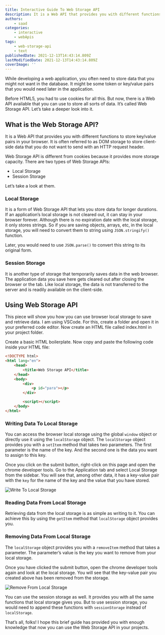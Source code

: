 ```yaml
---
title: Interactive Guide To Web Storage API
description: It is a Web API that provides you with different functions to store key/value pairs in your browser. Let's take a deeper look at it. In this piece, let's take a look at how you can use web storage API in your websites.
authors:
    - saad
categories:
    - interactive
    - webApis
tags:
    - web-storage-api
    - text
publishedDate: 2021-12-13T14:43:14.809Z
lastModifiedDate: 2021-12-13T14:43:14.809Z
coverImage: ''
---
```


<Lead>

While developing a web application, you often need to store data that you might not want in the database. It might be some token or key/value pairs that you would need later in the application.

</Lead>

Before HTML5, you had to use cookies for all this. But now, there is a Web API available that you can use to store all sorts of data. It’s called Web Storage API. Let’s take a deeper look into it.

## What is the Web Storage API?

It is a Web API that provides you with different functions to store key/value pairs in your browser. It is often referred to as DOM storage to store client-side data that you do not want to send with an HTTP request header.

Web Storage API is different from cookies because it provides more storage capacity. There are two types of Web Storage APIs:

-   Local Storage
-   Session Storage

Let’s take a look at them.

### Local Storage

It is a form of Web Storage API that lets you store data for longer durations. If an application’s local storage is not cleared out, it can stay in your browser forever. Although there is no expiration date with the local storage, it only stores strings. So if you are saving objects, arrays, etc, in the local storage, you will need to convert them to string using `JSON.stringify()` function.

Later, you would need to use `JSON.parse()` to convert this string to its original form.

### Session Storage

It is another type of storage that temporarily saves data in the web browser. The application data you save here gets cleared out after closing the browser or the tab. Like local storage, the data is not transferred to the server and is readily available on the client-side.

## Using Web Storage API

This piece will show you how you can use browser local storage to save and retrieve data. I am using VSCode. For this, create a folder and open it in your preferred code editor. Now create an HTML file called index.html in your project folder.

Create a basic HTML boilerplate. Now copy and paste the following code inside your HTML file:

```html
<!DOCTYPE html>
<html lang="en">
	<head>
		<title>Web Storage API</title>
	</head>
	<body>
		<div>
			<p id="para"></p>
		</div>

		<script></script>
	</body>
</html>
```

### Writing Data To Local Storage

You can access the browser local storage using the global `window` object or directly use it using the `localStorage` object. The `localStorage` object provides you with a `setItem` method that takes two parameters. The first parameter is the name of the key. And the second one is the data you want to assign to this key.

<LearnLocalStorage showWriteOperation />

Once you click on the submit button, right-click on this page and open the chrome developer tools. Go to the Application tab and select Local Storage from the sidebar. You will see that, among other data, it has a key-value pair with the `key` for the name of the key and the value that you have stored.

![Write To Local Storage](https://raw.githubusercontent.com/RapidAPI/DevRel-Stack-Data/1474911ae42073cc6622b4d86d0d1a7290b15b55/guides/posts/web-storage-api/images/write.png)

### Reading Data From Local Storage

Retrieving data from the local storage is as simple as writing to it. You can achieve this by using the `getItem` method that `localStorage` object provides you.

<LearnLocalStorage showReadOperation />

### Removing Data From Local Storage

The `localStorage` object provides you with a `removeItem` method that takes a parameter. The parameter’s value is the key you want to remove from your local storage.

<LearnLocalStorage showRemoveOperation />

Once you have clicked the submit button, open the chrome developer tools again and look at the local storage. You will see that the key-value pair you created above has been removed from the storage.

![Remove From Local Storage](https://raw.githubusercontent.com/RapidAPI/DevRel-Stack-Data/1474911ae42073cc6622b4d86d0d1a7290b15b55/guides/posts/web-storage-api/images/remove.png)

You can use the session storage as well. It provides you with all the same functions that local storage gives you. But to use session storage, you would need to append these functions with `sessionStorage` instead of `localStorage`.

That’s all, folks! I hope this brief guide has provided you with enough knowledge that now you can use the Web Storage API in your projects.
